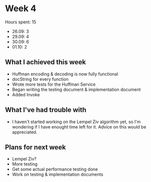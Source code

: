 # Week 4

Hours spent: 15

* 26.09: 3
* 29.09: 4
* 30.09: 6
* 01.10: 2

## What I achieved this week

* Huffman encoding & decoding is now fully functional
* docString for every function
* Wrote more tests for the Huffman Service
* Began writing the testing document & implementation document
* Added Invoke


## What I've had trouble with

* I haven't started working on the Lempel Ziv algorithm yet, so I'm wondering if I have enought time left for it. Advice on this would be appreciated.

## Plans for next week

* Lempel Ziv?
* More testing
* Get some actual performance testing done
* Work on testing & implementation documents
